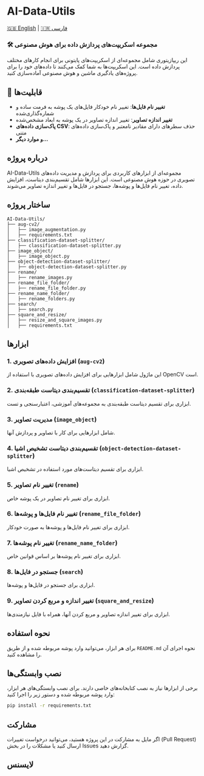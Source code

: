 # AI-Data-Utils

[🇬🇧 English](README.md) | [🇮🇷 فارسی](README.fa.md)

### 🛠️ مجموعه اسکریپت‌های پردازش داده برای هوش مصنوعی

این ریپازیتوری شامل مجموعه‌ای از اسکریپت‌های پایتونی برای انجام کارهای مختلف پردازش داده است. این اسکریپت‌ها به شما کمک می‌کنند تا داده‌های خود را برای پروژه‌های یادگیری ماشین و هوش مصنوعی آماده‌سازی کنید.

## 📌 قابلیت‌ها
- **تغییر نام فایل‌ها**: تغییر نام خودکار فایل‌های یک پوشه به فرمت ساده و شماره‌گذاری‌شده
- **تغییر اندازه تصاویر**: تغییر اندازه تصاویر در یک پوشه به ابعاد مشخص‌شده
- **پاک‌سازی داده‌های CSV**: حذف سطرهای دارای مقادیر نامعتبر و پاک‌سازی داده‌های متنی
- **و موارد دیگر...**

## درباره پروژه
AI-Data-Utils مجموعه‌ای از ابزارهای کاربردی برای پردازش و مدیریت داده‌های تصویری در حوزه هوش مصنوعی است. این ابزارها شامل تقسیم‌بندی دیتاست، افزایش داده، تغییر نام فایل‌ها و پوشه‌ها، جستجو در فایل‌ها و تغییر اندازه تصاویر می‌شوند.

## ساختار پروژه

```
AI-Data-Utils/
├── aug-cv2/
│   ├── image_augmentation.py
│   ├── requirements.txt
├── classification-dataset-splitter/
│   ├── classification-dataset-splitter.py
├── image_object/
│   ├── image_object.py
├── object-detection-dataset-splitter/
│   ├── object-detection-dataset-splitter.py
├── rename/
│   ├── rename_images.py
├── rename_file_folder/
│   ├── rename_file_folder.py
├── rename_name_folder/
│   ├── rename_folders.py
├── search/
│   ├── search.py
├── square_and_resize/
│   ├── resize_and_square_images.py
│   ├── requirements.txt
```

## ابزارها

### 1. **افزایش داده‌های تصویری** (`aug-cv2`)
این ماژول شامل ابزارهایی برای افزایش داده‌های تصویری با استفاده از OpenCV است.

### 2. **تقسیم‌بندی دیتاست طبقه‌بندی** (`classification-dataset-splitter`)
ابزاری برای تقسیم دیتاست طبقه‌بندی به مجموعه‌های آموزشی، اعتبارسنجی و تست.

### 3. **مدیریت تصاویر** (`image_object`)
شامل ابزارهایی برای کار با تصاویر و پردازش آنها.

### 4. **تقسیم‌بندی دیتاست تشخیص اشیا** (`object-detection-dataset-splitter`)
ابزاری برای تقسیم دیتاست‌های مورد استفاده در تشخیص اشیا.

### 5. **تغییر نام تصاویر** (`rename`)
ابزاری برای تغییر نام تصاویر در یک پوشه خاص.

### 6. **تغییر نام فایل‌ها و پوشه‌ها** (`rename_file_folder`)
ابزاری برای تغییر نام فایل‌ها و پوشه‌ها به صورت خودکار.

### 7. **تغییر نام پوشه‌ها** (`rename_name_folder`)
ابزاری برای تغییر نام پوشه‌ها بر اساس قوانین خاص.

### 8. **جستجو در فایل‌ها** (`search`)
ابزاری برای جستجو در فایل‌ها و پوشه‌ها.

### 9. **تغییر اندازه و مربع کردن تصاویر** (`square_and_resize`)
ابزاری برای تغییر اندازه تصاویر و مربع کردن آنها، همراه با فایل نیازمندی‌ها.

## نحوه استفاده
برای هر ابزار، می‌توانید وارد پوشه مربوطه شده و از طریق `README.md` نحوه اجرای آن را مشاهده کنید.

## نصب وابستگی‌ها
برخی از ابزارها نیاز به نصب کتابخانه‌های خاصی دارند. برای نصب وابستگی‌های هر ابزار، وارد پوشه مربوطه شده و دستور زیر را اجرا کنید:

```bash
pip install -r requirements.txt
```

## مشارکت
اگر مایل به مشارکت در این پروژه هستید، می‌توانید درخواست تغییرات (Pull Request) ارسال کنید یا مشکلات را در بخش Issues گزارش دهید.

## لایسنس
